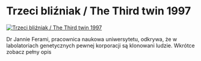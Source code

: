 Trzeci bliźniak / The Third twin 1997 
=============
[![Trzeci bliźniak / The Third twin 1997 ](http://vidos.pl/images/player.gif)](http://vidos.pl/trzeci-blizniak-the-third-twin-1997)

 Dr Jannie Ferami, pracownica naukowa uniwersytetu, odkrywa, że w labolatoriach genetycznych pewnej korporacji są klonowani ludzie. Wkrótce zobacz pełny opis
